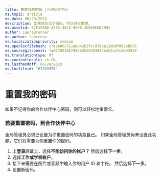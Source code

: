 ```yaml
---
title: 重置我的密码 |合作伙伴中心
ms.topic: article
ms.date: 06/20/2019
description: 如果你忘记了密码，可以将它重置。
ms.assetid: E7F1F68D-25E5-46C5-9C98-1D0A9FAB7993
author: LauraBrenner
ms.author: labrenne
ms.localizationpriority: medium
ms.openlocfilehash: c7e9e863711e6d42b3fcc978ba110b8f855e8576
ms.sourcegitcommit: fa077891067952b3039383897ea53ce7cde03939
ms.translationtype: MT
ms.contentlocale: zh-CN
ms.lasthandoff: 06/24/2019
ms.locfileid: "67333970"
---
```

# <a name="reset-my-password"></a>重置我的密码

如果不记得你的合作伙伴中心密码，则可以轻松地重置它。

### <a name="to-reset-your-password-to-partner-center"></a>若要重置密码，到合作伙伴中心

全局管理员必须已设置为你重置密码的功能自己。 如果全局管理员尚未设置此功能，它们将需要为你重置你的密码。 

1. 上**登录**屏幕上，选择**不能访问你的帐户？** 然后选择**下一步**。
2. 选择**工作或学校帐户**。
3. 接下来需要在图片或音频中输入你的用户 ID 和字符。 然后选择**下一步**。
4. 设置新密码。
